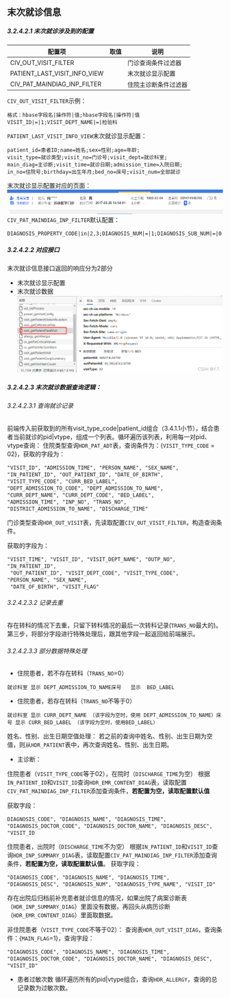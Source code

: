 ## 末次就诊信息



##### 3.2.4.2.1 末次就诊涉及到的配置

| 配置项                       | 取值 | 说明                 |
| ---------------------------- | ---- | -------------------- |
| CIV_OUT_VISIT_FILTER         |      | 门诊查询条件过滤器   |
| PATIENT_LAST_VISIT_INFO_VIEW |      | 末次就诊显示配置     |
| CIV_PAT_MAINDIAG_INP_FILTER  |      | 住院主诊断条件过滤器 |

`CIV_OUT_VISIT_FILTER`示例：

```
格式：hbase字段名|操作符|值;hbase字段名|操作符|值
VISIT_ID|=|1;VISIT_DEPT_NAME|=|检验科
```

`PATIENT_LAST_VISIT_INFO_VIEW`末次就诊显示配置：

```
patient_id=患者ID;name=姓名;sex=性别;age=年龄;
visit_type=就诊类型;visit_no=门诊号;visit_dept=就诊科室;
main_diag=主诊断;visit_time=就诊日期;admission_time=入院日期;
in_no=住院号;birthday=出生年月;bed_no=床号;visit_num=全部就诊
```

末次就诊显示配置对应的页面：
![在这里插入图片描述](./img/mocijiuzhenxinxi001.png)
`CIV_PAT_MAINDIAG_INP_FILTER`默认配置：

```
DIAGNOSIS_PROPERTY_CODE|in|2,3;DIAGNOSIS_NUM|=|1;DIAGNOSIS_SUB_NUM|=|0
```

##### 3.2.4.2.2 对应接口

末次就诊信息接口返回的响应分为2部分

- 末次就诊显示配置
- 末次就诊数据
  ![在这里插入图片描述](./img/mocijiuzhenxinxi002.png)

##### 3.2.4.2.3 末次就诊数据查询逻辑：

###### 3.2.4.2.3.1 查询就诊记录

前端传入前获取到的所有visit_type_code|patient_id组合（3.4.1.1小节），结合患者当前就诊的pid|vtype，组成一个列表。循环遍历该列表，利用每一对pid、vtype查询：
住院类型查询`HDR_PAT_ADT`表，查询条件为：{`VISIT_TYPE_CODE` = 02}，获取的字段为：

```
"VISIT_ID", "ADMISSION_TIME", "PERSON_NAME", "SEX_NAME", 
"IN_PATIENT_ID", "OUT_PATIENT_ID", "DATE_OF_BIRTH",
"VISIT_TYPE_CODE", "CURR_BED_LABEL",
"DEPT_ADMISSION_TO_CODE", "DEPT_ADMISSION_TO_NAME",
"CURR_DEPT_NAME", "CURR_DEPT_CODE", "BED_LABEL",
"ADMISSION_TIME", "INP_NO", "TRANS_NO",
"DISTRICT_ADMISSION_TO_NAME", "DISCHARGE_TIME"
```

门诊类型查询`HDR_OUT_VISIT`表，先读取配置`CIV_OUT_VISIT_FILTER`，构造查询条件。

获取的字段为：

```
"VISIT_TIME", "VISIT_ID", "VISIT_DEPT_NAME", "OUTP_NO", "IN_PATIENT_ID",
 "OUT_PATIENT_ID", "VISIT_DEPT_CODE", "VISIT_TYPE_CODE", "PERSON_NAME", "SEX_NAME",
 "DATE_OF_BIRTH", "VISIT_FLAG"
```

###### 3.2.4.2.3.2 记录去重

存在转科的情况下去重，只留下转科情况的最后一次转科记录(`TRANS_NO`最大的)。
第三步，将部分字段进行特殊处理后，跟其他字段一起返回给前端展示。

###### 3.2.4.2.3.3 部分数据特殊处理

- 住院患者，若不存在转科（`TRANS_NO`=0）

```
就诊科室 显示 DEPT_ADMISSION_TO_NAME床号   显示  BED_LABEL
```

- 住院患者，若存在转科（`TRANS_NO`不等于0）

```
就诊科室 显示 CURR_DEPT_NAME （该字段为空时，使用 DEPT_ADMISSION_TO_NAME）床号 显示 CURR_BED_LABEL （该字段为空时，使用BED_LABEL）
```

姓名、性别、出生日期空值处理：
若之前的查询中姓名、性别、出生日期为空值，则从`HDR_PATIENT`表中，再次查询姓名、性别、出生日期。

- 主诊断：

住院患者（`VISIT_TYPE_CODE`等于02），在院时（`DISCHARGE_TIME`为空）
根据`IN_PATIENT_ID`和`VISIT_ID`查询`HDR_EMR_CONTENT_DIAG`表，读取配置`CIV_PAT_MAINDIAG_INP_FILTER`添加查询条件，**若配置为空，读取配置默认值**

获取字段：

```
DIAGNOSIS_CODE", "DIAGNOSIS_NAME", "DIAGNOSIS_TIME", "DIAGNOSIS_DOCTOR_CODE", "DIAGNOSIS_DOCTOR_NAME", "DIAGNOSIS_DESC", "VISIT_ID
```

住院患者，出院时（`DISCHARGE_TIME`不为空）
根据`IN_PATIENT_ID`和`VISIT_ID`查询`HDR_INP_SUMMARY_DIAG`表，读取配置`CIV_PAT_MAINDIAG_INP_FILTER`添加查询条件，**若配置为空，读取配置默认值**。
获取字段：

```
"DIAGNOSIS_CODE", "DIAGNOSIS_NAME", "DIAGNOSIS_TIME", "DIAGNOSIS_DESC", "DIAGNOSIS_NUM", "DIAGNOSIS_TYPE_NAME", "VISIT_ID"
```

存在出院后归档前补充患者就诊信息的情况，如果出院了病案诊断表（`HDR_INP_SUMMARY_DIAG`）里面没有数据，再回头从病历诊断（`HDR_EMR_CONTENT_DIAG`）里面取数据。

非住院患者（`VISIT_TYPE_CODE`不等于02）：
查询表`HDR_OUT_VISIT_DIAG`，查询条件：{`MAIN_FLAG`=1}，查询字段：

```
"DIAGNOSIS_CODE", "DIAGNOSIS_NAME", "DIAGNOSIS_TIME", "DIAGNOSIS_DOCTOR_CODE", "DIAGNOSIS_DOCTOR_NAME", "DIAGNOSIS_DESC", "VISIT_ID"
```

- 患者过敏次数
  循环遍历所有的pid|vtype组合，查询`HDR_ALLERGY`，查询的总记录数为过敏次数。